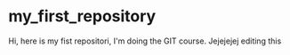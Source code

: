 # my_first_repository
Hi, here is my fist repositori, I'm doing the GIT course.
Jejejejej editing this
